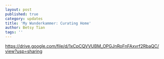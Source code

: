 ```yaml
---
layout: post
published: true
category: updates
title: 'My Wunderkammer: Curating Home'
author: Betsy Tian
tags: ''
---
```

https://drive.google.com/file/d/1xCpCQVVUBM_OPGJnRoFnFAxvrf2RbaQC/view?usp=sharing
